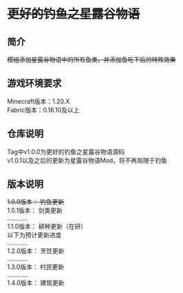 # ~~更好的钓鱼之星露谷物语~~
## 简介
~~模组添加星露谷物语中的所有鱼类，并添加鱼吃下后的特殊效果~~


## 游戏环境要求
Minecraft版本：1.20.X    
Fabric版本：0.16.10及以上

## 仓库说明

Tag中v1.0.0为更好的钓鱼之星露谷物语源码    
v1.0.1以及之后的更新为星露谷物语Mod，将不再局限于钓鱼 

## 版本说明
~~1.0.0版本： 钓鱼更新~~      
1.0.1版本： 剑类更新   
............    
1.1.0版本： 耕种更新（在研）   
以下为预计更新进度   
............    
1.2.0版本： 烹饪更新   
............  
1.3.0版本： 村民更新   
............  
1.4.0版本： 建筑更新


